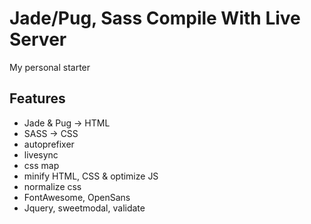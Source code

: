 # Jade/Pug, Sass Compile With Live Server

My personal starter

## Features
* Jade & Pug -> HTML
* SASS -> CSS
* autoprefixer
* livesync
* css map
* minify HTML, CSS & optimize JS
* normalize css
* FontAwesome, OpenSans
* Jquery, sweetmodal, validate
